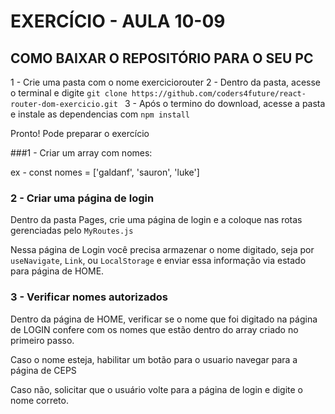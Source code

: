 # EXERCÍCIO - AULA 10-09

## COMO BAIXAR O REPOSITÓRIO PARA O SEU PC 
1 - Crie uma pasta com o nome exerciciorouter
2 - Dentro da pasta, acesse o terminal e digite ```git clone https://github.com/coders4future/react-router-dom-exercicio.git ```
3 - Após o termino do download, acesse a pasta e instale as dependencias com ```npm install```

Pronto! Pode preparar o exercício

###1 - Criar um array com nomes:

ex - const nomes = ['galdanf', 'sauron', 'luke']

### 2 - Criar uma página de login
Dentro da pasta Pages, crie uma página de login e a coloque nas rotas gerenciadas pelo ```MyRoutes.js```

Nessa página de Login você precisa armazenar o nome digitado, seja por ```useNavigate```, ```Link```, ou ```LocalStorage``` e enviar essa informação via estado para página de HOME.

### 3 - Verificar nomes autorizados

Dentro da página de HOME, verificar se o nome que foi digitado na página de LOGIN confere com os nomes que estão dentro do array criado no primeiro passo.

Caso o nome esteja, habilitar um botão para o usuario navegar para a página de CEPS

Caso não, solicitar que o usuário volte para a página de login e digite o nome correto.
